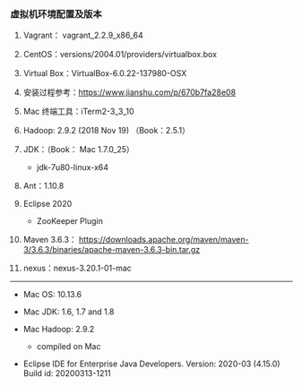 ### 虚拟机环境配置及版本

1. Vagrant： vagrant_2.2.9_x86_64

2. CentOS：versions/2004.01/providers/virtualbox.box

3. Virtual Box：VirtualBox-6.0.22-137980-OSX

4. 安装过程参考：https://www.jianshu.com/p/670b7fa28e08

5. Mac 终端工具：iTerm2-3_3_10

6. Hadoop: 2.9.2 (2018 Nov 19) （Book：2.5.1）

7. JDK：（Book： Mac 1.7.0_25）
   * jdk-7u80-linux-x64

8. Ant：1.10.8

9. Eclipse 2020
   * ZooKeeper Plugin 

10. Maven 3.6.3： https://downloads.apache.org/maven/maven-3/3.6.3/binaries/apache-maven-3.6.3-bin.tar.gz

11. nexus：nexus-3.20.1-01-mac

----

* Mac OS: 10.13.6

* Mac JDK: 1.6, 1.7 and 1.8

* Mac Hadoop: 2.9.2
  * compiled on Mac

* Eclipse IDE for Enterprise Java Developers.
  Version: 2020-03 (4.15.0)
  Build id: 20200313-1211